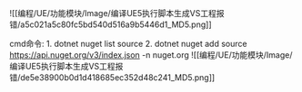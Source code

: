 ![[编程/UE/功能模块/Image/编译UE5执行脚本生成VS工程报错/a5c021a5c80fc5bd540d516a9b5446d1_MD5.png]]

cmd命令:	1. dotnet nuget list source
  2. dotnet nuget add source https://api.nuget.org/v3/index.json -n nuget.org
![[编程/UE/功能模块/Image/编译UE5执行脚本生成VS工程报错/de5e38900b0d1d418685ec352d48c241_MD5.png]]
